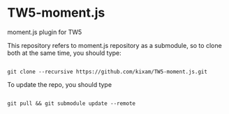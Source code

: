 # TW5-moment.js
moment.js plugin for TW5

This repository refers to moment.js repository as a submodule, so to clone both at the same time, you should type:

<code>
git clone --recursive https://github.com/kixam/TW5-moment.js.git
</code>

To update the repo, you should type

<code>
git pull && git submodule update --remote
</code>

